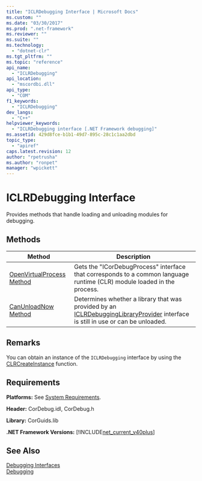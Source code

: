 ```yaml
---
title: "ICLRDebugging Interface | Microsoft Docs"
ms.custom: ""
ms.date: "03/30/2017"
ms.prod: ".net-framework"
ms.reviewer: ""
ms.suite: ""
ms.technology: 
  - "dotnet-clr"
ms.tgt_pltfrm: ""
ms.topic: "reference"
api_name: 
  - "ICLRDebugging"
api_location: 
  - "mscordbi.dll"
api_type: 
  - "COM"
f1_keywords: 
  - "ICLRDebugging"
dev_langs: 
  - "C++"
helpviewer_keywords: 
  - "ICLRDebugging interface [.NET Framework debugging]"
ms.assetid: 429d8fce-b1b1-49d7-895c-28c1c1aa2dbd
topic_type: 
  - "apiref"
caps.latest.revision: 12
author: "rpetrusha"
ms.author: "ronpet"
manager: "wpickett"
---
```

# ICLRDebugging Interface
Provides methods that handle loading and unloading modules for debugging.  
  
## Methods  
  
|Method|Description|  
|------------|-----------------|  
|[OpenVirtualProcess Method](../../../../docs/framework/unmanaged-api/debugging/iclrdebugging-openvirtualprocess-method.md)|Gets the "ICorDebugProcess" interface that corresponds to a common language runtime (CLR) module loaded in the process.|  
|[CanUnloadNow Method](../../../../docs/framework/unmanaged-api/debugging/iclrdebugging-canunloadnow-method.md)|Determines whether a library that was provided by an [ICLRDebuggingLibraryProvider](../../../../docs/framework/unmanaged-api/debugging/iclrdebugginglibraryprovider-interface.md) interface is still in use or can be unloaded.|  
  
## Remarks  
 You can obtain an instance of the `ICLRDebugging` interface by using the [CLRCreateInstance](../../../../docs/framework/unmanaged-api/hosting/clrcreateinstance-function.md) function.  
  
## Requirements  
 **Platforms:** See [System Requirements](../../../../docs/framework/get-started/system-requirements.md).  
  
 **Header:** CorDebug.idl, CorDebug.h  
  
 **Library:** CorGuids.lib  
  
 **.NET Framework Versions:** [!INCLUDE[net_current_v40plus](../../../../includes/net-current-v40plus-md.md)]  
  
## See Also  
 [Debugging Interfaces](../../../../docs/framework/unmanaged-api/debugging/debugging-interfaces.md)   
 [Debugging](../../../../docs/framework/unmanaged-api/debugging/index.md)